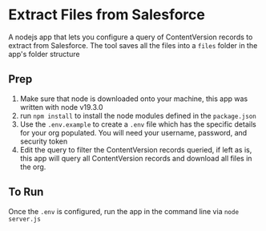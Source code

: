 # Extract Files from Salesforce

A nodejs app that lets you configure a query of ContentVersion records to extract from Salesforce. The tool saves all the files into a `files` folder in the app's folder structure

## Prep

1. Make sure that node is downloaded onto your machine, this app was written with node v19.3.0
3. run `npm install` to install the node modules defined in the `package.json`
2. Use the `.env.example` to create a `.env` file which has the specific details for your org populated. You will need your username, password, and security token
3. Edit the query to filter the ContentVersion records queried, if left as is, this app will query all ContentVersion records and download all files in the org.

## To Run

Once the `.env` is configured, run the app in the command line via `node server.js`
